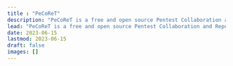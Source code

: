 ```yaml
---
title : "PeCoReT"
description: "PeCoReT is a free and open source Pentest Collaboration and Reporting Tool."
lead: "PeCoReT is a free and open source Pentest Collaboration and Reporting Tool."
date: 2023-06-15
lastmod: 2023-06-15
draft: false
images: []
---
```

